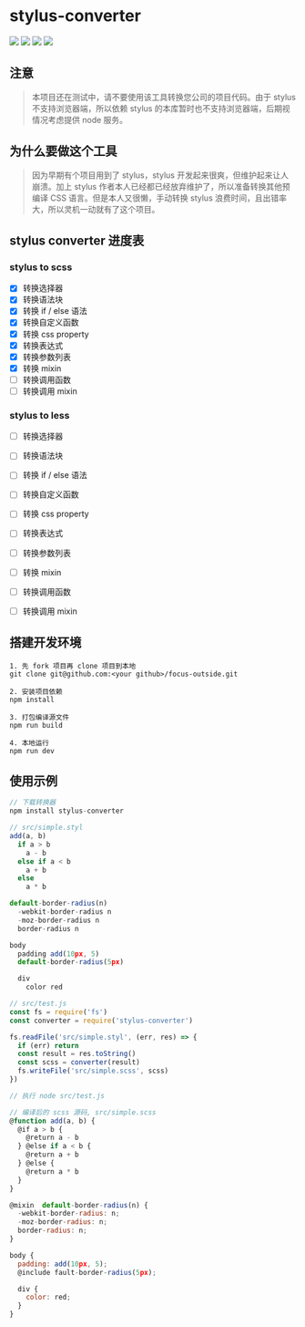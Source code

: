 # stylus-converter

![](http://img.shields.io/travis/TaoXuSheng/stylus-converter.svg)
![](https://img.shields.io/npm/dt/stylus-converter.svg)
![](https://img.shields.io/npm/v/stylus-converter.svg)
![](https://img.shields.io/npm/l/stylus-converter.svg)

## 注意

> 本项目还在测试中，请不要使用该工具转换您公司的项目代码。由于 stylus 不支持浏览器端，所以依赖 stylus 的本库暂时也不支持浏览器端，后期视情况考虑提供 node 服务。

## 为什么要做这个工具

> 因为早期有个项目用到了 stylus，stylus 开发起来很爽，但维护起来让人崩溃。加上 stylus 作者本人已经都已经放弃维护了，所以准备转换其他预编译 CSS 语言。但是本人又很懒，手动转换 stylus 浪费时间，且出错率大，所以灵机一动就有了这个项目。

## stylus converter 进度表

### stylus to scss

- [x] 转换选择器
- [x] 转换语法块
- [x] 转换 if / else 语法
- [x] 转换自定义函数
- [x] 转换 css property
- [x] 转换表达式
- [x] 转换参数列表
- [x] 转换 mixin
- [ ] 转换调用函数
- [ ] 转换调用 mixin

### stylus to less

- [ ] 转换选择器
- [ ] 转换语法块
- [ ] 转换 if / else 语法
- [ ] 转换自定义函数
- [ ] 转换 css property
- [ ] 转换表达式
- [ ] 转换参数列表
- [ ] 转换 mixin
- [ ] 转换调用函数
- [ ] 转换调用 mixin


## 搭建开发环境

```text
1. 先 fork 项目再 clone 项目到本地
git clone git@github.com:<your github>/focus-outside.git

2. 安装项目依赖
npm install

3. 打包编译源文件
npm run build

4. 本地运行
npm run dev
```

## 使用示例

```javascript
// 下载转换器
npm install stylus-converter

// src/simple.styl
add(a, b)
  if a > b
    a - b
  else if a < b
    a + b
  else
    a * b

default-border-radius(n)
  -webkit-border-radius n
  -moz-border-radius n
  border-radius n

body
  padding add(10px, 5)
  default-border-radius(5px)

  div
    color red

// src/test.js
const fs = require('fs')
const converter = require('stylus-converter')

fs.readFile('src/simple.styl', (err, res) => {
  if (err) return
  const result = res.toString()
  const scss = converter(result)
  fs.writeFile('src/simple.scss', scss)
})

// 执行 node src/test.js

// 编译后的 scss 源码, src/simple.scss
@function add(a, b) {
  @if a > b {
    @return a - b
  } @else if a < b {
    @return a + b
  } @else {
    @return a * b
  }
}

@mixin  default-border-radius(n) {
  -webkit-border-radius: n;
  -moz-border-radius: n;
  border-radius: n;
}

body {
  padding: add(10px, 5);
  @include fault-border-radius(5px);

  div {
    color: red;
  }
}
```
